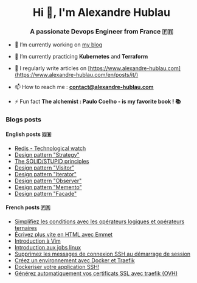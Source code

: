 <h1 align="center">Hi 👋, I'm Alexandre Hublau</h1>
<h3 align="center">A passionate <strong>Devops Engineer</strong> from France 🇫🇷</h3>

- 🔭 I’m currently working on [my blog](https://www.alexandre-hublau.com)

- 🌱 I’m currently practicing **Kubernetes** and **Terraform**

- 📝 I regularly write articles on [https://www.alexandre-hublau.com](https://www.alexandre-hublau.com/en/posts/it/)

- 📫 How to reach me : **contact@alexandre-hublau.com**

- ⚡ Fun fact **The alchemist : Paulo Coelho - is my favorite book ! 📚**

### Blogs posts

#### English posts 🇬🇧

<!-- BLOG-POST-EN-LIST:START -->
- [Redis - Technological watch](https://www.alexandre-hublau.com/en/posts/ittechnological-watch-redis/)
- [Design pattern &quot;Strategy&quot;](https://www.alexandre-hublau.com/en/posts/itdesign-pattern-strategy/)
- [The SOLID/STUPID principles](https://www.alexandre-hublau.com/en/posts/itthe-solid-stupid-principles/)
- [Design pattern &quot;Visitor&quot;](https://www.alexandre-hublau.com/en/posts/itdesign-pattern-visitor/)
- [Design pattern &quot;Iterator&quot;](https://www.alexandre-hublau.com/en/posts/itdesign-pattern-iterator/)
- [Design pattern &quot;Observer&quot;](https://www.alexandre-hublau.com/en/posts/itdesign-pattern-observer/)
- [Design pattern &quot;Memento&quot;](https://www.alexandre-hublau.com/en/posts/itdesign-pattern-memento/)
- [Design pattern &quot;Facade&quot;](https://www.alexandre-hublau.com/en/posts/itdesign-pattern-facade/)
<!-- BLOG-POST-EN-LIST:END -->

#### French posts 🇫🇷

<!-- BLOG-POST-FR-LIST:START -->
- [Simplifiez les conditions avec les opérateurs logiques et opérateurs ternaires](https://www.alexandre-hublau.com/fr/posts/itconditions-operateurs-logiques-ternaires/)
- [Écrivez plus vite en HTML avec Emmet](https://www.alexandre-hublau.com/fr/posts/itemmet-ecrire-html-vite/)
- [Introduction à Vim](https://www.alexandre-hublau.com/fr/posts/itintroduction-a-vim/)
- [Introduction aux jobs linux](https://www.alexandre-hublau.com/fr/posts/itintroduction-jobs-linux/)
- [Supprimez les messages de connexion SSH au démarrage de session](https://www.alexandre-hublau.com/fr/posts/itsupprimer-messages-ssh-connexion/)
- [Créez un environnement avec Docker et Traefik](https://www.alexandre-hublau.com/fr/posts/itcreer-environnement-docker-traefik/)
- [Dockeriser votre application SSH!](https://www.alexandre-hublau.com/fr/posts/itdockeriser-application-ssh/)
- [Générez automatiquement vos certificats SSL avec traefik &lpar;OVH&rpar;](https://www.alexandre-hublau.com/fr/posts/itgenerer-certificat-https-docker-traefik/)
<!-- BLOG-POST-FR-LIST:END -->
